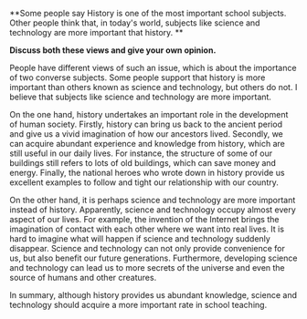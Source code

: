 **Some people say History is one of the most important school subjects. Other people think that, in today's world, subjects like science and technology are more important that history. **

**Discuss both these views and give your own opinion.**

People have different views of such an issue, which is about the importance of two converse subjects. Some people support that history is more important than others known as science and technology, but others do not. I believe that subjects like science and technology are more important.

On the one hand, history undertakes an important role in the development of human society. Firstly, history can bring us back to the ancient period and give us a vivid imagination of how our ancestors lived. Secondly, we can acquire abundant experience and knowledge from history, which are still useful in our daily lives. For instance, the structure of some of our buildings still refers to lots of old buildings, which can save money and energy. Finally, the national heroes who wrote down in history provide us excellent examples to follow and tight our relationship with our country.

 On the other hand, it is perhaps science and technology are more important instead of history. Apparently, science and technology occupy almost every aspect of our lives. For example, the invention of the Internet brings the imagination of contact with each other where we want into real lives. It is hard to imagine what will happen if science and technology suddenly disappear. Science and technology can not only provide convenience for us, but also benefit our future generations. Furthermore, developing science and technology can lead us to more secrets of the universe and even the source of humans and other creatures.

 In summary, although history provides us abundant knowledge, science and technology should acquire a more important rate in school teaching.